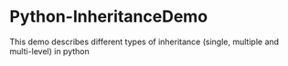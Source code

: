 # Python-InheritanceDemo
This demo describes different types of inheritance (single, multiple and multi-level) in python
